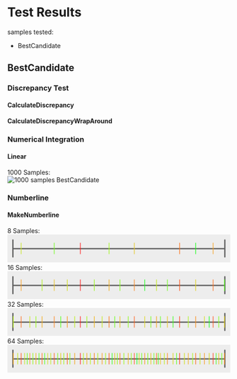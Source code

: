 # Test Results
 samples tested:
* BestCandidate
## BestCandidate
### Discrepancy Test
#### CalculateDiscrepancy
#### CalculateDiscrepancyWrapAround
### Numerical Integration
#### Linear
1000 Samples:  
![1000 samples BestCandidate](../../../samples/_1d/blue_noise/Linear_BestCandidate_1000.png)  
### Numberline
#### MakeNumberline
8 Samples:  
![8 samples BestCandidate](../../../samples/_1d/blue_noise/MakeNumberline_BestCandidate_8.png)  
16 Samples:  
![16 samples BestCandidate](../../../samples/_1d/blue_noise/MakeNumberline_BestCandidate_16.png)  
32 Samples:  
![32 samples BestCandidate](../../../samples/_1d/blue_noise/MakeNumberline_BestCandidate_32.png)  
64 Samples:  
![64 samples BestCandidate](../../../samples/_1d/blue_noise/MakeNumberline_BestCandidate_64.png)  
